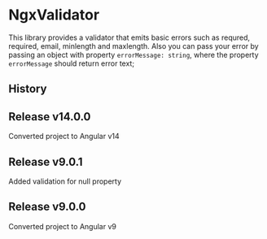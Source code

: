 # NgxValidator

This library provides a validator that emits basic errors such as requred, required, email, minlength and maxlength. 
Also you can pass your error by passing an object with property ``errorMessage: string``, where the property ``errorMessage`` should return error text;

## History

## Release v14.0.0
Converted project to Angular v14

## Release v9.0.1
Added validation for null property

## Release v9.0.0
Converted project to Angular v9
